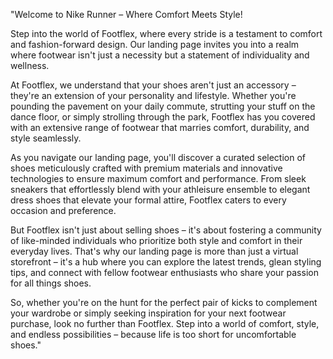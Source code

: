  
"Welcome to Nike Runner – Where Comfort Meets Style!

Step into the world of Footflex, where every stride is a testament to comfort and fashion-forward design. Our landing page invites you into a realm where footwear isn't just a necessity but a statement of individuality and wellness.

At Footflex, we understand that your shoes aren't just an accessory – they're an extension of your personality and lifestyle. Whether you're pounding the pavement on your daily commute, strutting your stuff on the dance floor, or simply strolling through the park, Footflex has you covered with an extensive range of footwear that marries comfort, durability, and style seamlessly.

As you navigate our landing page, you'll discover a curated selection of shoes meticulously crafted with premium materials and innovative technologies to ensure maximum comfort and performance. From sleek sneakers that effortlessly blend with your athleisure ensemble to elegant dress shoes that elevate your formal attire, Footflex caters to every occasion and preference.

But Footflex isn't just about selling shoes – it's about fostering a community of like-minded individuals who prioritize both style and comfort in their everyday lives. That's why our landing page is more than just a virtual storefront – it's a hub where you can explore the latest trends, glean styling tips, and connect with fellow footwear enthusiasts who share your passion for all things shoes.

So, whether you're on the hunt for the perfect pair of kicks to complement your wardrobe or simply seeking inspiration for your next footwear purchase, look no further than Footflex. Step into a world of comfort, style, and endless possibilities – because life is too short for uncomfortable shoes."
